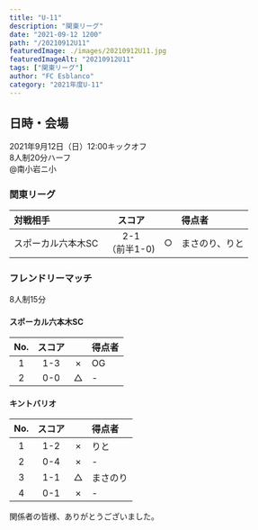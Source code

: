 ```yaml
---
title: "U-11"
description: "関東リーグ"
date: "2021-09-12 1200"
path: "/20210912U11"
featuredImage: ./images/20210912U11.jpg
featuredImageAlt: "20210912U11"
tags: ["関東リーグ"]
author: "FC Esblanco"
category: "2021年度U-11"
---
```


## 日時・会場

2021年9月12日（日）12:00キックオフ   
8人制20分ハーフ   
@南小岩ニ小

### 関東リーグ

|  対戦相手       | スコア|   | 得点者  |
| :--------------|:----:|:-:|:--------|
| スポーカル六本木SC| 2-1<br>（前半1-0) | ○ |まさのり、りと|

### フレンドリーマッチ

8人制15分

#### スポーカル六本木SC

| No.| スコア |   | 得点者  |
|:--:|:------:|:-:|:--------|
| 1  | 1-3    | × |OG|
| 2  | 0-0    | △ |- |

#### キントバリオ

| No.| スコア |   | 得点者  |
|:--:|:------:|:-:|:--------|
| 1  | 1-2    | × |りと |
| 2  | 0-4    | × |-  |
| 3  | 1-1    | △ |まさのり  |
| 4  | 0-1    | × |- |


関係者の皆様、ありがとうございました。
